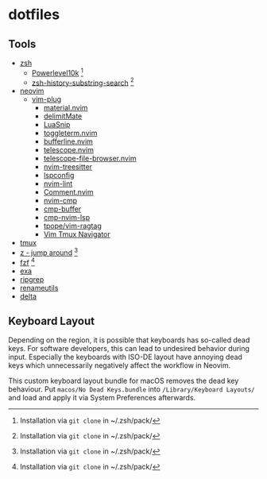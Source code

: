 # dotfiles

## Tools

- [zsh](https://www.zsh.org)
    - [Powerlevel10k](https://github.com/romkatv/powerlevel10k) [^1]
    - [zsh-history-substring-search](https://github.com/zsh-users/zsh-history-substring-search) [^1]
- [neovim](https://www.neovim.io)
    - [vim-plug](https://github.com/junegunn/vim-plug)
        - [material.nvim](https://github.com/marko-cerovac/material.nvim)
        - [delimitMate](https://github.com/Raimondi/delimitMate)
        - [LuaSnip](https://github.com/L3MON4D3/LuaSnip)
        - [toggleterm.nvim](https://github.com/akinsho/toggleterm.nvim)
        - [bufferline.nvim](https://github.com/akinsho/bufferline.nvim)
        - [telescope.nvim](https://github.com/nvim-telescope/telescope.nvim)
        - [telescope-file-browser.nvim](https://github.com/nvim-telescope/telescope-file-browser.nvim)
        - [nvim-treesitter](https://github.com/nvim-treesitter/nvim-treesitter)
        - [lspconfig](https://github.com/neovim/nvim-lspconfig)
        - [nvim-lint](https://github.com/mfussenegger/nvim-lint)
        - [Comment.nvim](https://github.com/numToStr/Comment.nvim)
        - [nvim-cmp](https://github.com/hrsh7th/nvim-cmp/)
        - [cmp-buffer](https://github.com/hrsh7th/cmp-buffer)
        - [cmp-nvim-lsp](https://github.com/hrsh7th/cmp-nvim-lsp)
        - [tpope/vim-ragtag](https://github.com/tpope/vim-ragtag)
        - [Vim Tmux Navigator](https://github.com/christoomey/vim-tmux-navigator)
- [tmux](https://github.com/tmux/tmux/wiki/Installing)
- [z - jump around](https://github.com/rupa/z) [^1]
- [fzf](https://github.com/junegunn/fzf) [^1]
- [exa](https://github.com/ogham/exa)
- [ripgrep](https://github.com/BurntSushi/ripgrep)
- [renameutils](https://www.nongnu.org/renameutils/)
- [delta](https://github.com/dandavison/delta)

## Keyboard Layout

Depending on the region, it is possible that keyboards has so-called dead keys. For software developers, this can lead to undesired behavior during input. Especially the keyboards with ISO-DE layout have annoying dead keys which unnecessarily negatively affect the workflow in Neovim.

This custom keyboard layout bundle for macOS removes the dead key behaviour. Put `macos/No Dead Keys.bundle` into `/Library/Keyboard Layouts/` and load and apply it via System Preferences afterwards.

[^1]: Installation via `git clone` in ~/.zsh/pack/<package-name>
